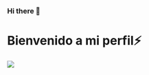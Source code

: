 ### Hi there 👋

<!--
**alejandropmz/alejandropmz** is a ✨ _special_ ✨ repository because its `README.md` (this file) appears on your GitHub profile.

Here are some ideas to get you started:

- 🔭 I’m currently working on ...
- 🌱 I’m currently learning ...
- 👯 I’m looking to collaborate on ...
- 🤔 I’m looking for help with ...
- 💬 Ask me about ...
- 📫 How to reach me: ...
- 😄 Pronouns: ...
- ⚡ Fun fact: ...
-->
<div styles="align=center">
  <h1>Bienvenido a mi perfil⚡</h1>
  <img src="https://media.giphy.com/media/Is1O1TWV0LEJi/giphy.gif"
</div>

  
